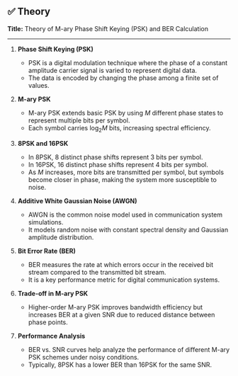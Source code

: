 
## ✅ Theory

**Title:** Theory of M-ary Phase Shift Keying (PSK) and BER Calculation

---

1. **Phase Shift Keying (PSK)**

   * PSK is a digital modulation technique where the phase of a constant amplitude carrier signal is varied to represent digital data.
   * The data is encoded by changing the phase among a finite set of values.

2. **M-ary PSK**

   * M-ary PSK extends basic PSK by using $M$ different phase states to represent multiple bits per symbol.
   * Each symbol carries $\log_2 M$ bits, increasing spectral efficiency.

3. **8PSK and 16PSK**

   * In 8PSK, 8 distinct phase shifts represent 3 bits per symbol.
   * In 16PSK, 16 distinct phase shifts represent 4 bits per symbol.
   * As $M$ increases, more bits are transmitted per symbol, but symbols become closer in phase, making the system more susceptible to noise.

4. **Additive White Gaussian Noise (AWGN)**

   * AWGN is the common noise model used in communication system simulations.
   * It models random noise with constant spectral density and Gaussian amplitude distribution.

5. **Bit Error Rate (BER)**

   * BER measures the rate at which errors occur in the received bit stream compared to the transmitted bit stream.
   * It is a key performance metric for digital communication systems.

6. **Trade-off in M-ary PSK**

   * Higher-order M-ary PSK improves bandwidth efficiency but increases BER at a given SNR due to reduced distance between phase points.

7. **Performance Analysis**

   * BER vs. SNR curves help analyze the performance of different M-ary PSK schemes under noisy conditions.
   * Typically, 8PSK has a lower BER than 16PSK for the same SNR.
